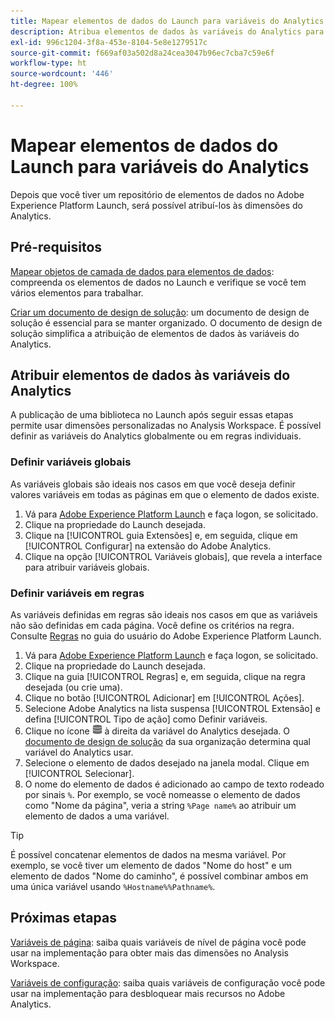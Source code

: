 ```yaml
---
title: Mapear elementos de dados do Launch para variáveis do Analytics
description: Atribua elementos de dados às variáveis do Analytics para que você possa usá-los como dimensões no Analysis Workspace.
exl-id: 996c1204-3f8a-453e-8104-5e8e1279517c
source-git-commit: f669af03a502d8a24cea3047b96ec7cba7c59e6f
workflow-type: ht
source-wordcount: '446'
ht-degree: 100%

---
```


# Mapear elementos de dados do Launch para variáveis do Analytics

Depois que você tiver um repositório de elementos de dados no Adobe Experience Platform Launch, será possível atribuí-los às dimensões do Analytics.

## Pré-requisitos

[Mapear objetos de camada de dados para elementos de dados](layer-to-elements.md): compreenda os elementos de dados no Launch e verifique se você tem vários elementos para trabalhar.

[Criar um documento de design de solução](../prepare/solution-design.md): um documento de design de solução é essencial para se manter organizado. O documento de design de solução simplifica a atribuição de elementos de dados às variáveis do Analytics.

## Atribuir elementos de dados às variáveis do Analytics

A publicação de uma biblioteca no Launch após seguir essas etapas permite usar dimensões personalizadas no Analysis Workspace. É possível definir as variáveis do Analytics globalmente ou em regras individuais.

### Definir variáveis globais

As variáveis globais são ideais nos casos em que você deseja definir valores variáveis em todas as páginas em que o elemento de dados existe.

1. Vá para [Adobe Experience Platform Launch](https://launch.adobe.com) e faça logon, se solicitado.
1. Clique na propriedade do Launch desejada.
1. Clique na [!UICONTROL guia Extensões] e, em seguida, clique em [!UICONTROL Configurar] na extensão do Adobe Analytics.
1. Clique na opção [!UICONTROL Variáveis globais], que revela a interface para atribuir variáveis globais.

### Definir variáveis em regras

As variáveis definidas em regras são ideais nos casos em que as variáveis não são definidas em cada página. Você define os critérios na regra. Consulte [Regras](https://experienceleague.adobe.com/docs/launch/using/reference/manage-resources/rules.html?lang=pt-BR) no guia do usuário do Adobe Experience Platform Launch.

1. Vá para [Adobe Experience Platform Launch](https://launch.adobe.com) e faça logon, se solicitado.
1. Clique na propriedade do Launch desejada.
1. Clique na guia [!UICONTROL Regras] e, em seguida, clique na regra desejada (ou crie uma).
1. Clique no botão [!UICONTROL Adicionar] em [!UICONTROL Ações].
1. Selecione Adobe Analytics na lista suspensa [!UICONTROL Extensão] e defina [!UICONTROL Tipo de ação] como Definir variáveis.
1. Clique no ícone ![Elemento de dados](assets/data-element.png) à direita da variável do Analytics desejada. O [documento de design de solução](../prepare/solution-design.md) da sua organização determina qual variável do Analytics usar.
1. Selecione o elemento de dados desejado na janela modal. Clique em [!UICONTROL Selecionar].
1. O nome do elemento de dados é adicionado ao campo de texto rodeado por sinais `%`. Por exemplo, se você nomeasse o elemento de dados como &quot;Nome da página&quot;, veria a string `%Page name%` ao atribuir um elemento de dados a uma variável.

>[!TIP]
>
>É possível concatenar elementos de dados na mesma variável. Por exemplo, se você tiver um elemento de dados &quot;Nome do host&quot; e um elemento de dados &quot;Nome do caminho&quot;, é possível combinar ambos em uma única variável usando `%Hostname%%Pathname%`.

## Próximas etapas

[Variáveis de página](../vars/page-vars/page-variables.md): saiba quais variáveis de nível de página você pode usar na implementação para obter mais das dimensões no Analysis Workspace.

[Variáveis de configuração](../vars/config-vars/configuration-variables.md): saiba quais variáveis de configuração você pode usar na implementação para desbloquear mais recursos no Adobe Analytics.
